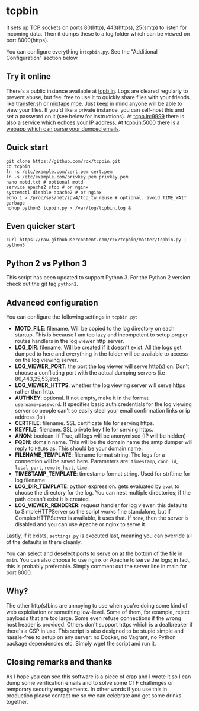 # tcpbin

It sets up TCP sockets on ports 80(http), 443(https), 25(smtp) to listen for incoming data. Then it dumps these to a log folder which can be viewed on port 8000(https).

You can configure everything in`tcpbin.py`. See the "Additional Configuration" section below. 

## Try it online
There's a public instance available at [tcpb.in](https://tcpb.in:8000). Logs are cleared regularly to prevent abuse, but feel free to use it to quickly share files with your friends, like [transfer.sh](https://transfer.sh) or [mixtape.moe](https://mixtape.moe). Just keep in mind anyone will be able to view your files. If you'd like a private instance, you can self-host this and set a password on it (see below for instructions). At [tcpb.in:9999](http://tcpb.in:9999) there is also a [service which echoes your IP address](https://gist.github.com/rcx/f569dd449ce7919db96523f2c18cd82f). At [tcpb.in:5000](https://tcpb.in:5000) there is a [webapp which can parse your dumped emails](https://github.com/rcx/email-parser).

## Quick start
```
git clone https://github.com/rcx/tcpbin.git
cd tcpbin
ln -s /etc/example.com/cert.pem cert.pem
ln -s /etc/example.com/privkey.pem privkey.pem
nano motd.txt # optional motd
service apache2 stop # or nginx
systemctl disable apache2 # or nginx
echo 1 > /proc/sys/net/ipv4/tcp_tw_reuse # optional. avoid TIME_WAIT garbage
nohup python3 tcpbin.py > /var/log/tcpbin.log &
```

## Even quicker start
```
curl https://raw.githubusercontent.com/rcx/tcpbin/master/tcpbin.py | python3
```

## Python 2 vs Python 3
This script has been updated to support Python 3. For the Python 2 version check out the git tag `python2`.

## Advanced configuration

You can configure the following settings in `tcpbin.py`:

- **MOTD_FILE**: filename. Will be copied to the log directory on each startup. This is because I am too lazy and incompetent to setup proper routes handlers in the log viewer http server.
- **LOG_DIR**: filename. Will be created if it doesn't exist. All the logs get dumped to here and everything in the folder will be available to access on the log viewing server.
- **LOG_VIEWER_PORT**: the port the log viewer will serve http(s) on. Don't choose a conflicting port with the actual dumping servers (i.e 80,443,25,53,etc).
- **LOG_VIEWER_HTTPS**: whether the log viewing server will serve https rather than http.
- **AUTHKEY**: optional. If not empty, make it in the format `username=password`. It specifies basic auth credentials for the log viewing server so people can't so easily steal your email confirmation links or ip address (lol)
- **CERTFILE**: filename. SSL certificate file for serving https.
- **KEYFILE**: filename. SSL private key file for serving https.
- **ANON**: boolean. If True, all logs will be anonymised (IP will be hidden)
- **FQDN**: domain name. This will be the domain name the smtp dumper will reply to `HELO`s as. This should be your domain name.
- **FILENAME_TEMPLATE**: filename format string. The logs for a connection will be saved here. Parameters are: `timestamp`, `conn_id`, `local_port`, `remote_host`, `time`.
- **TIMESTAMP_TEMPLATE**: timestamp format string. Used for strftime for log filename.
- **LOG_DIR_TEMPLATE**: python expression. gets evaluated by `eval` to choose the directory for the log. You can nest multiple directories; if the path doesn't exist it is created.
- **LOG_VIEWER_RENDERER**: request handler for log viewer. this defaults to SimpleHTTPServer so the script works fine standalone, but if ComplexHTTPServer is available, it uses that. If `None`, then the server is disabled and you can use Apache or nginx to serve it.

Lastly, if it exists, `settings.py` is executed last, meaning you can override all of the defaults in there cleanly.

You can select and deselect ports to serve on at the bottom of the file in `main`.
You can also choose to use nginx or Apache to serve the logs; in fact, this is probably preferable. Simply comment out the server line in main for port 8000.

## Why?

The other http(s)bins are annoying to use when you're doing some kind of web exploitation or something low-level. Some of them, for example, reject payloads that are too large. Some even refuse connections if the wrong host header is provided. Others don't support https which is a dealbreaker if there's a CSP in use. This script is also designed to be stupid simple and hassle-free to setup on any server: no Docker, no Vagrant, no Python package dependencies etc. Simply wget the script and run it.

## Closing remarks and thanks

As I hope you can see this software is a piece of crap and I wrote it so I can dump some  verification emails and to solve some CTF challenges or temporary security engagements. In other words if you use this in production please contact me so we can celebrate and get some drinks together.
